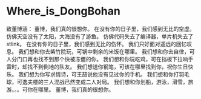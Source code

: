 # Where_is_DongBohan
致董博涵： 董博，我们真的很想你。 在没有你的日子里，我们感到无比的空虚。 仿佛天空没有了太阳，大海没有了游鱼。 仿佛代码失去了编译器，单片机失去了stlink。 在没有你的日子里，我们感到无比的伤怀。 我们只好面对遥远的回忆叹息。 我们想和你去紫竹院玩，可锅中剩余的米饭在哪里。 我们想和你去自律，可人分门口再也找不到那个快被冻僵的你。 我们想和你玩吃鸡，可在挡板下拉响手雷时，却找不到倒地的队友。 我们想送你钢笔，可该在哪里找到你，祝你生日快乐。 我们想为你写求情诗，可王喆说他没有见过你的手机。 我们想和你打羽毛球，可逸夫楼的三人混战已然变成二人对局。 我们想和你划船，游泳，滑雪，旅游。。。可你在哪里。 董博，我们真的很想你。

